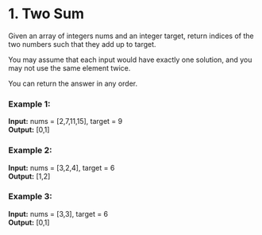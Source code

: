 # 1. Two Sum
Given an array of integers nums and an integer target, return indices of the two numbers such that they add up to target.

You may assume that each input would have exactly one solution, and you may not use the same element twice.

You can return the answer in any order.

### Example 1:

**Input:** nums = [2,7,11,15], target = 9  
**Output:** [0,1]

### Example 2:

**Input:** nums = [3,2,4], target = 6  
**Output:** [1,2]

### Example 3:

**Input:** nums = [3,3], target = 6  
**Output:** [0,1]
